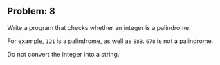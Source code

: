 Problem: 8
---
Write a program that checks whether an integer is a palindrome.

For example, `121` is a palindrome, as well as `888`. `678` is not a palindrome.

Do not convert the integer into a string.
